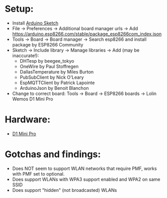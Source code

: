 # Setup:
* Install [Arduino Sketch](https://docs.arduino.cc/learn/programming/sketches)
* File -> Preferences -> Additional board manager urls -> Add https://arduino.esp8266.com/stable/package_esp8266com_index.json
* Tools -> Board -> Board manager -> Search esp8266 and install package by ESP8266 Community
* Sketch -> Include library -> Manage libraries -> Add (may be inaccurate!):
  * DHTesp by beegee_tokyo
  * OneWire by Paul Stoffregen
  * DallasTemperature by Miles Burton
  * PubSubClient by Nick O'Leary
  * EspMQTTClient by Patrick Lapointe
  * ArduinoJson by Benoit Blanchon
* Change to correct board: Tools -> Board -> ESP8266 boards -> Lolin Wemos D1 Mini Pro

# Hardware:
* [D1 Mini Pro](https://www.banggood.com/5Pcs-Mini-D1-Pro-Upgraded-Version-of-NodeMcu-Lua-Wifi-Development-Board-Based-on-ESP8266-p-1715409.html)

# Gotchas and findings:
* Does NOT seem to support WLAN networks that require PMF, works with PMF set to optional.
* Does support WLANs with WPA3 support enabled and WPA2 on same SSID
* Does support "hidden" (not broadcasted) WLANs
